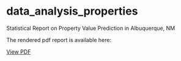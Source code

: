 # data_analysis_properties
Statistical Report on Property Value Prediction in Albuquerque, NM


The rendered pdf report is available here:

[View PDF](./Data-Analysis-Report-Home-prices.pdf)
